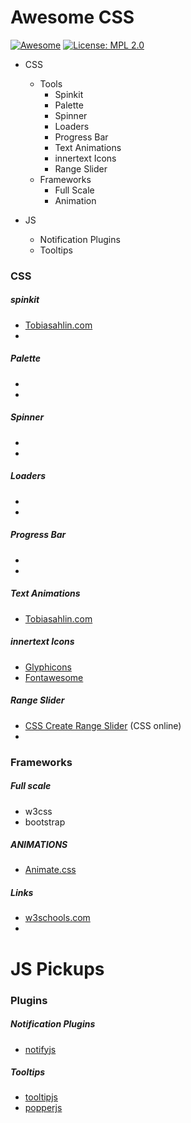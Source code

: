 # Awesome CSS  
[![Awesome](https://awesome.re/badge.svg)](https://awesome.re) [![License: MPL 2.0](https://img.shields.io/badge/License-MPL%202.0-brightgreen.svg)](https://opensource.org/licenses/MPL-2.0)

* CSS
  * Tools
    * Spinkit
    * Palette
    * Spinner
    * Loaders
    * Progress Bar
    * Text Animations
    * innertext Icons
    * Range Slider
  * Frameworks
    * Full Scale
    * Animation
    
* JS
  * Notification Plugins
  * Tooltips

### CSS 
  ##### spinkit
   * [Tobiasahlin.com](http://tobiasahlin.com/spinkit/)
   *
  ##### Palette
   *
   *
  ##### Spinner
   *
   *
  ##### Loaders
   *
   *
  ##### Progress Bar
   *
   *
  ##### Text Animations
   * [Tobiasahlin.com](http://tobiasahlin.com/moving-letters/)
  
  ##### innertext Icons
   * [Glyphicons](http://glyphicons.com/)
   * [Fontawesome](http://fontawesome.com)
  
  ##### Range Slider
   * [CSS Create Range Slider](http://danielstern.ca/range.css) (CSS online)
   * 

### Frameworks

  ##### Full scale
   * w3css
   * bootstrap

  ##### ANIMATIONS
   * [Animate.css](https://daneden.github.io/animate.css/)

  ##### Links
   * [w3schools.com](https://www.w3schools.com/)
   * 
   
# JS Pickups

### Plugins

  #####  Notification Plugins
   * [notifyjs](https://notifyjs.jpillora.com/)
   
  ##### Tooltips
   * [tooltipjs](https://popper.js.org/tooltip-examples.html)
   * [popperjs](https://popper.js.org/index.html)
   
   
   
   
